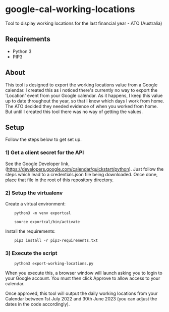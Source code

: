 # google-cal-working-locations
Tool to display working locations for the last financial year - ATO (Australia)

## Requirements
- Python 3
- PIP3

## About
This tool is designed to export the working locations value
from a Google calendar. I created this as i noticed there's
currently no way to export the 'Location' event from your
Google calendar. As it happens, I keep this value up to date
throughout the year, so that I know which days I work from 
home. The ATO decided they needed evidence of when you
worked from home. But until I created this tool there was
no way of getting the values.

## Setup
Follow the steps below to get set up.

### 1) Get a client secret for the API
See the Google Developer link, (https://developers.google.com/calendar/quickstart/python).
Just follow the steps which lead to a credentials.json file being downloaded. Once done,
place that file in the root of this repository directory.

### 2) Setup the virtualenv
Create a virtual environment:

        python3 -m venv exportcal
        
        source exportcal/bin/activate

Install the requirements:

        pip3 install -r pip3-requirements.txt

### 3) Execute the script

        python3 export-working-locations.py

When you execute this, a browser window will launch asking you to login
to your Google account. You must then click Approve to allow access to 
your calendar.

Once approved, this tool will output the daily working locations from your
Calendar between 1st July 2022 and 30th June 2023
(you can adjust the dates in the code accordingly).

